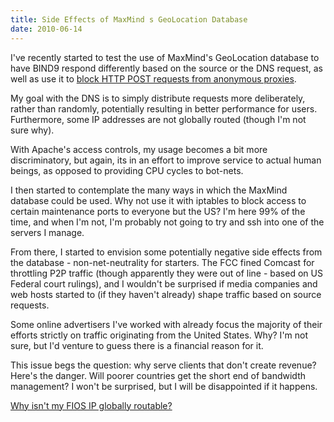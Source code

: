 ```yaml
---
title: Side Effects of MaxMind s GeoLocation Database
date: 2010-06-14
---
```

I've recently started to test the use of MaxMind's GeoLocation database to have BIND9 respond differently based on the source or the DNS request, as well as use it to [block HTTP POST requests from anonymous proxies](http://www.docunext.com/2010/06/apache2-geoip-module-for-blocking-unwanted-http-posts/).

My goal with the DNS is to simply distribute requests more deliberately, rather than randomly, potentially resulting in better performance for users. Furthermore, some IP addresses are not globally routed (though I'm not sure why).

With Apache's access controls, my usage becomes a bit more discriminatory, but again, its in an effort to improve service to actual human beings, as opposed to providing CPU cycles to bot-nets.

I then started to contemplate the many ways in which the MaxMind database could be used. Why not use it with iptables to block access to certain maintenance ports to everyone but the US? I'm here 99% of the time, and when I'm not, I'm probably not going to try and ssh into one of the servers I manage.

From there, I started to envision some potentially negative side effects from the database - non-net-neutrality for starters. The FCC fined Comcast for throttling P2P traffic (though apparently they were out of line - based on US Federal court rulings), and I wouldn't be surprised if media companies and web hosts started to (if they haven't already) shape traffic based on source requests.

Some online advertisers I've worked with already focus the majority of their efforts strictly on traffic originating from the United States. Why? I'm not sure, but I'd venture to guess there is a financial reason for it.

This issue begs the question: why serve clients that don't create revenue? Here's the danger. Will poorer countries get the short end of bandwidth management? I won't be surprised, but I will be disappointed if it happens.

[Why isn't my FIOS IP globally routable?](http://www.soggyblogger.com/blog/2009/06/why-isnt-my-fios-ip-globally-routable.html)

